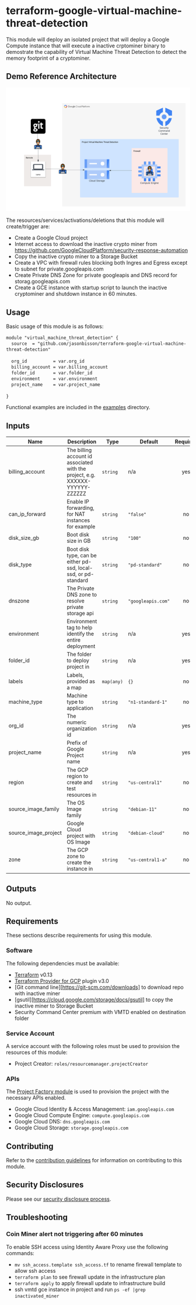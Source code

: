 # terraform-google-virtual-machine-threat-detection

This module will deploy an isolated project that will deploy a Google Compute instance that will execute a inactive crptominer binary to demostrate the capability of Virtual Machine Threat Detection to detect the memory footprint of a cryptominer.

## Demo Reference Architecture
![Reference Architecture](diagram/VMTD.png)

The resources/services/activations/deletions that this module will create/trigger are:

- Create a Google Cloud project
- Internet access to download the inactive crypto miner from https://github.com/GoogleCloudPlatform/security-response-automation
- Copy the inactive crypto miner to a Storage Bucket
- Create a VPC with firewall rules blocking both Ingres and Egress except to subnet for private.googleapis.com
- Create Private DNS Zone for private googleapis and DNS record for storag.googleapis.com
- Create a GCE instance with startup script to launch the inactive cryptominer and shutdown instance in 60 minutes.


## Usage

Basic usage of this module is as follows:

```hcl
module "virtual_machine_threat_detection" {
  source  = "github.com/jasonbisson/terraform-google-virtual-machine-threat-detection"

  org_id          = var.org_id
  billing_account = var.billing_account
  folder_id       = var.folder_id
  environment     = var.environment
  project_name    = var.project_name

}
```

Functional examples are included in the
[examples](./examples/) directory.

<!-- BEGINNING OF PRE-COMMIT-TERRAFORM DOCS HOOK -->
## Inputs

| Name | Description | Type | Default | Required |
|------|-------------|------|---------|:--------:|
| billing\_account | The billing account id associated with the project, e.g. XXXXXX-YYYYYY-ZZZZZZ | `string` | n/a | yes |
| can\_ip\_forward | Enable IP forwarding, for NAT instances for example | `string` | `"false"` | no |
| disk\_size\_gb | Boot disk size in GB | `string` | `"100"` | no |
| disk\_type | Boot disk type, can be either pd-ssd, local-ssd, or pd-standard | `string` | `"pd-standard"` | no |
| dnszone | The Private DNS zone to resolve private storage api | `string` | `"googleapis.com"` | no |
| environment | Environment tag to help identify the entire deployment | `string` | n/a | yes |
| folder\_id | The folder to deploy project in | `string` | n/a | yes |
| labels | Labels, provided as a map | `map(any)` | `{}` | no |
| machine\_type | Machine type to application | `string` | `"n1-standard-1"` | no |
| org\_id | The numeric organization id | `string` | n/a | yes |
| project\_name | Prefix of Google Project name | `string` | n/a | yes |
| region | The GCP region to create and test resources in | `string` | `"us-central1"` | no |
| source\_image\_family | The OS Image family | `string` | `"debian-11"` | no |
| source\_image\_project | Google Cloud project with OS Image | `string` | `"debian-cloud"` | no |
| zone | The GCP zone to create the instance in | `string` | `"us-central1-a"` | no |

## Outputs

No output.

<!-- END OF PRE-COMMIT-TERRAFORM DOCS HOOK -->

## Requirements

These sections describe requirements for using this module.

### Software

The following dependencies must be available:

- [Terraform][terraform] v0.13
- [Terraform Provider for GCP][terraform-provider-gcp] plugin v3.0
- [Git command line][https://git-scm.com/downloads] to download repo with inactive miner
- [gsutil][https://cloud.google.com/storage/docs/gsutil] to copy the inactive miner to Storage Bucket
- Security Command Center premium with VMTD enabled on destination folder

### Service Account
A service account with the following roles must be used to provision
the resources of this module:

- Project Creator: `roles/resourcemanager.projectCreator`

### APIs

The [Project Factory module][project-factory-module] is used to
provision the project with the necessary APIs enabled.

- Google Cloud Identity & Access Management: `iam.googleapis.com`
- Google Cloud Compute Engine: `compute.googleapis.com`
- Google Cloud DNS: `dns.googleapis.com`
- Google Cloud Storage: `storage.googleapis.com`

## Contributing

Refer to the [contribution guidelines](./CONTRIBUTING.md) for
information on contributing to this module.

[iam-module]: https://registry.terraform.io/modules/terraform-google-modules/iam/google
[project-factory-module]: https://registry.terraform.io/modules/terraform-google-modules/project-factory/google
[terraform-provider-gcp]: https://www.terraform.io/docs/providers/google/index.html
[terraform]: https://www.terraform.io/downloads.html

## Security Disclosures

Please see our [security disclosure process](./SECURITY.md).

## Troubleshooting 

### Coin Miner alert not triggering after 60 minutes

To enable SSH access using Identity Aware Proxy use the following commands:
- `mv ssh_access.template ssh_access.tf` to rename firewall template to allow ssh access
- `terraform plan` to see firewall update in the infrastructure plan
- `terraform apply` to apply firewall update to infrastructure build
- ssh vmtd gce instance in project and run `ps -ef |grep inactivated_miner`
